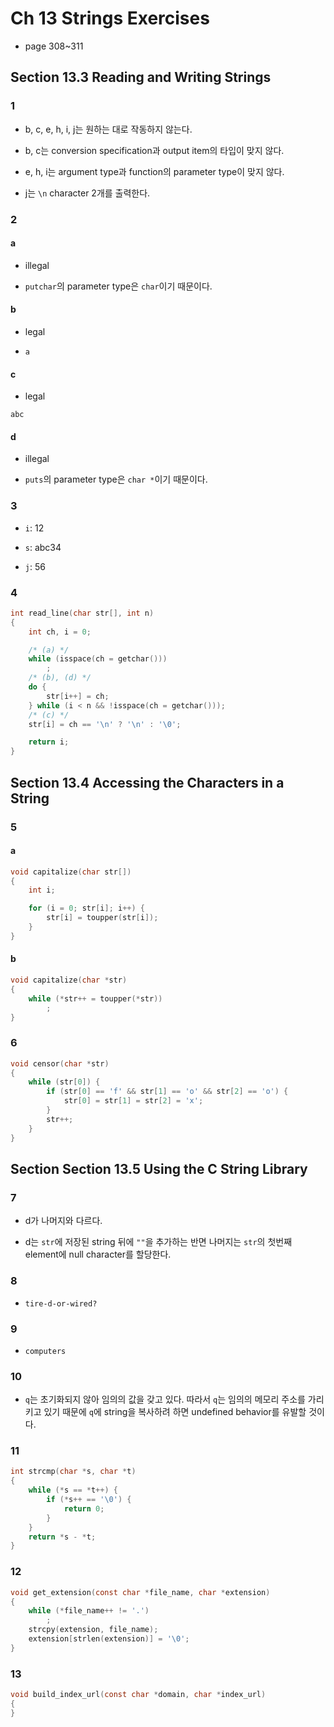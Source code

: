 # Ch 13 Strings Exercises

- page 308~311

## Section 13.3 Reading and Writing Strings

### 1

- b, c, e, h, i, j는 원하는 대로 작동하지 않는다.

- b, c는 conversion specification과 output item의 타입이 맞지 않다.

- e, h, i는 argument type과 function의 parameter type이 맞지 않다. 

- j는 `\n` character 2개를 출력한다.

### 2

#### a

- illegal

- `putchar`의 parameter type은 `char`이기 때문이다.

####  b

- legal

- `a`

#### c

- legal

```
abc

```

#### d

- illegal

- `puts`의 parameter type은 `char *`이기 때문이다.

### 3

- `i`: 12

- `s`: abc34

- `j`: 56

### 4

```c
int read_line(char str[], int n)
{
    int ch, i = 0;

    /* (a) */
    while (isspace(ch = getchar()))
        ;
    /* (b), (d) */
    do {
        str[i++] = ch;
    } while (i < n && !isspace(ch = getchar()));
    /* (c) */
    str[i] = ch == '\n' ? '\n' : '\0';

    return i;
}
```

## Section 13.4 Accessing the Characters in a String

### 5

#### a

```c
void capitalize(char str[])
{
    int i;

    for (i = 0; str[i]; i++) {
        str[i] = toupper(str[i]);
    }
}
```

#### b

```c
void capitalize(char *str)
{
    while (*str++ = toupper(*str))
        ;
}
```

### 6

```c
void censor(char *str)
{
    while (str[0]) {
        if (str[0] == 'f' && str[1] == 'o' && str[2] == 'o') {
            str[0] = str[1] = str[2] = 'x';
        }
        str++;
    }
}
```

## Section Section 13.5 Using the C String Library

### 7

- d가 나머지와 다르다.

- d는 `str`에 저장된 string 뒤에 `""`을 추가하는 반면 나머지는 `str`의 첫번째 element에 null character를 할당한다.

### 8

- `tire-d-or-wired?`

### 9

- `computers`

### 10

- `q`는 초기화되지 않아 임의의 값을 갖고 있다. 따라서 `q`는 임의의 메모리 주소를 가리키고 있기 때문에 `q`에 string을 복사하려 하면 undefined behavior를 유발할 것이다.

### 11

```c
int strcmp(char *s, char *t)
{
    while (*s == *t++) {
        if (*s++ == '\0') {
            return 0;
        }
    }
    return *s - *t;
}
```

### 12

```c
void get_extension(const char *file_name, char *extension)
{
    while (*file_name++ != '.')
        ;
    strcpy(extension, file_name);
    extension[strlen(extension)] = '\0';
}
```

### 13

```c
void build_index_url(const char *domain, char *index_url)
{
}
```

